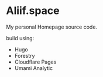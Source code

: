 # Aliif.space 

My personal Homepage source code.

build using:

- Hugo
- Forestry
- Cloudflare Pages 
- Umami Analytic